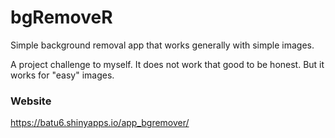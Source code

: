 # bgRemoveR
Simple background removal app that works generally with simple images.

A project challenge to myself. It does not work that good to be honest. But it works for "easy" images.

### Website

https://batu6.shinyapps.io/app_bgremover/
